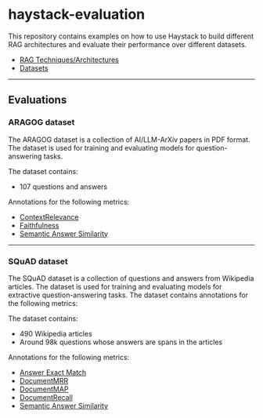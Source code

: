 # haystack-evaluation

This repository contains examples on how to use Haystack to build different RAG architectures and evaluate their performance over different datasets.

- [RAG Techniques/Architectures](architectures/README.md)
- [Datasets](datasets/README.md)

---

## Evaluations

### ARAGOG dataset

The ARAGOG dataset is a collection of AI/LLM-ArXiv papers in PDF format. The dataset is used for training and evaluating models for question-answering tasks.

The dataset contains:
- 107 questions and answers

Annotations for the following metrics:
- [ContextRelevance](https://docs.haystack.deepset.ai/docs/contextrelevanceevaluator)
- [Faithfulness](https://docs.haystack.deepset.ai/docs/faithfulnessevaluator)
- [Semantic Answer Similarity](https://docs.haystack.deepset.ai/docs/sasevaluator)

---

### SQuAD dataset 

The SQuAD dataset is a collection of questions and answers from Wikipedia articles. The dataset is used for training and evaluating models for extractive question-answering tasks.
The dataset contains annotations for the following metrics:

The dataset contains:
- 490 Wikipedia articles
- Around 98k questions whose answers are spans in the articles

Annotations for the following metrics:
- [Answer Exact Match](https://docs.haystack.deepset.ai/docs/answerexactmatchevaluator)
- [DocumentMRR](https://docs.haystack.deepset.ai/docs/documentmrrevaluator)
- [DocumentMAP](https://docs.haystack.deepset.ai/docs/documentmapevaluator)
- [DocumentRecall](https://docs.haystack.deepset.ai/docs/documentrecallevaluator)
- [Semantic Answer Similarity](https://docs.haystack.deepset.ai/docs/sasevaluator)
